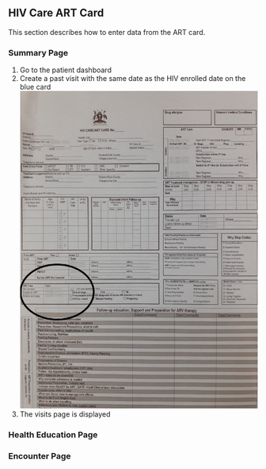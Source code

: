 ## HIV Care ART Card 
This section describes how to enter data from the ART card.
### Summary Page
1. Go to the patient dashboard 
2. Create a past visit with the same date as the HIV enrolled date on the blue card
![ART card - HIV enrolled date](images/art_card_hiv_enrolled_date.jpg)
3. The visits page is displayed

### Health Education Page
### Encounter Page 